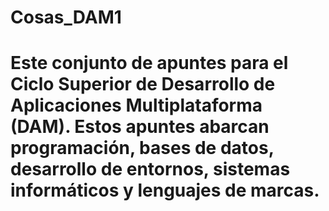 # Cosas_DAM1
# Este conjunto de apuntes para el Ciclo Superior de Desarrollo de Aplicaciones Multiplataforma (DAM). Estos apuntes abarcan programación,  bases de datos, desarrollo de entornos, sistemas informáticos y lenguajes de marcas.

